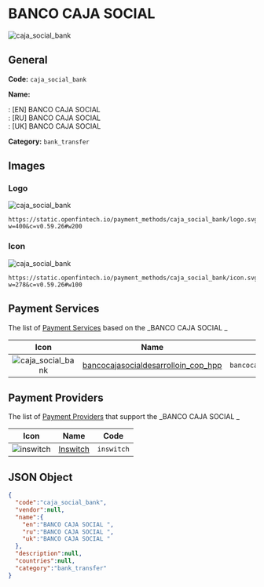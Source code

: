 
# BANCO CAJA SOCIAL  
![caja_social_bank](https://static.openfintech.io/payment_methods/caja_social_bank/logo.svg?w=400&c=v0.59.26#w200)  

## General 
**Code:** `caja_social_bank` 
 
**Name:** 
 
:	[EN] BANCO CAJA SOCIAL  
:	[RU] BANCO CAJA SOCIAL  
:	[UK] BANCO CAJA SOCIAL  
 
**Category:** `bank_transfer` 
 

## Images 

### Logo 
![caja_social_bank](https://static.openfintech.io/payment_methods/caja_social_bank/logo.svg?w=400&c=v0.59.26#w200)  

```
https://static.openfintech.io/payment_methods/caja_social_bank/logo.svg?w=400&c=v0.59.26#w200
```  

### Icon 
![caja_social_bank](https://static.openfintech.io/payment_methods/caja_social_bank/icon.svg?w=278&c=v0.59.26#w100)  

```
https://static.openfintech.io/payment_methods/caja_social_bank/icon.svg?w=278&c=v0.59.26#w100
```  

## Payment Services 
 
The list of [Payment Services](/payment-services/) based on the _BANCO CAJA SOCIAL _ 

|Icon|Name|Code| 
|:---:|:---:|:---:| 
|![caja_social_bank](https://static.openfintech.io/payment_methods/caja_social_bank/icon.svg?w=278&c=v0.59.26#w100) |[bancocajasocialdesarrolloin_cop_hpp](/payment-services/bancocajasocialdesarrolloin_cop_hpp/)|`bancocajasocialdesarrolloin_cop_hpp`| 
 

## Payment Providers 
 
The list of [Payment Providers](/payment-providers/) that support the _BANCO CAJA SOCIAL _ 

|Icon|Name|Code| 
|:---:|:---:|:---:| 
|![inswitch](https://static.openfintech.io/payment_providers/inswitch/icon.png?w=278&c=v0.59.26#w100) |[Inswitch](/payment-providers/inswitch/)|`inswitch`| 
 

## JSON Object 

```json
{
  "code":"caja_social_bank",
  "vendor":null,
  "name":{
    "en":"BANCO CAJA SOCIAL ",
    "ru":"BANCO CAJA SOCIAL ",
    "uk":"BANCO CAJA SOCIAL "
  },
  "description":null,
  "countries":null,
  "category":"bank_transfer"
}
```  
